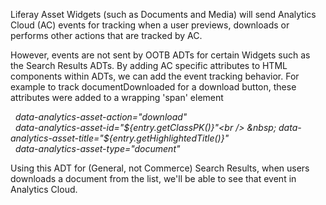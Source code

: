 <p>Liferay Asset Widgets (such as Documents and Media) will send Analytics Cloud (AC) events for tracking when a user previews, downloads or performs other actions that are tracked by AC.</p> 
  
<p>However, events are not sent by OOTB ADTs for certain Widgets such as the Search Results ADTs. By adding AC specific attributes to HTML components within ADTs, we can add the event tracking behavior. For example to track documentDownloaded for a download button, these attributes were added to a wrapping 'span' element</p>

<i><p>&nbsp; data-analytics-asset-action="download"<br />
&nbsp; data-analytics-asset-id="${entry.getClassPK()}"<br />
&nbsp; data-analytics-asset-title="${entry.getHighlightedTitle()}"<br />
&nbsp; data-analytics-asset-type="document"</p></i>

<p>Using this ADT for (General, not Commerce) Search Results, when users downloads a document from the list, we'll be able to see that event in Analytics Cloud.&nbsp;</p>
